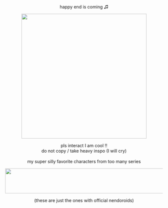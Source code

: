 <div align="center">happy end is coming ♫</div>

<p align="center"><img width="400" height="400" src="https://github.com/neneplushie/neneplushie/assets/143755658/b06232e0-e5ea-4f13-9761-2d2b6d612633"
></p>

<div align="center">pls interact I am cool !!</div>

<div align="center">do not copy / take heavy inspo (I will cry)</div>

<br />

<div align="center">my super silly favorite characters from too many series</div>

<p align="center"><img width="617" height="80" src="https://github.com/neneplushie/neneplushie/assets/143755658/003ea6cb-d245-4d8f-a99c-9ccc75cbaca3"></p>

<div align="center">(these are just the ones with official nendoroids)</div>
